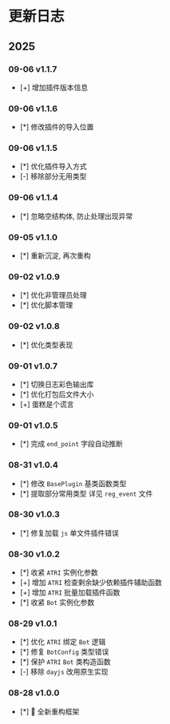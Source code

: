 # 更新日志

## 2025

### 09-06 v1.1.7

- [+] 增加插件版本信息

### 09-06 v1.1.6

- [*] 修改插件的导入位置

### 09-06 v1.1.5

- [*] 优化插件导入方式
- [-] 移除部分无用类型

### 09-06 v1.1.4

- [*] 忽略空结构体, 防止处理出现异常

### 09-05 v1.1.0

- [*] 重新沉淀, 再次重构

### 09-02 v1.0.9

- [*] 优化非管理员处理
- [*] 优化脚本管理

### 09-02 v1.0.8

- [*] 优化类型表现

### 09-01 v1.0.7

- [*] 切换日志彩色输出库
- [*] 优化打包后文件大小
- [+] 蛋糕是个谎言

### 09-01 v1.0.5

- [*] 完成 `end_point` 字段自动推断

### 08-31 v1.0.4

- [*] 修改 `BasePlugin` 基类函数类型
- [*] 提取部分常用类型 详见 `reg_event` 文件

### 08-30 v1.0.3

- [*] 修复加载 `js` 单文件插件错误

### 08-30 v1.0.2

- [*] 收紧 `ATRI` 实例化参数
- [+] 增加 `ATRI` 检查剩余缺少依赖插件辅助函数
- [+] 增加 `ATRI` 批量加载插件函数
- [*] 收紧 `Bot` 实例化参数

### 08-29 v1.0.1

- [*] 优化 `ATRI` 绑定 `Bot` 逻辑
- [*] 修复 `BotConfig` 类型错误
- [*] 保护 `ATRI` `Bot` 类构造函数
- [-] 移除 `dayjs` 改用原生实现

### 08-28 v1.0.0

- [*] 🎉 全新重构框架
